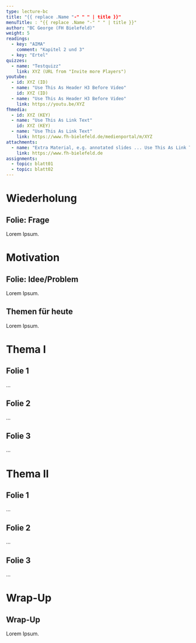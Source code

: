 ```yaml
---
type: lecture-bc
title: "{{ replace .Name "-" " " | title }}"
menuTitle: : "{{ replace .Name "-" " " | title }}"
author: "BC George (FH Bielefeld)"
weight: 5
readings:
  - key: "AIMA"
    comment: "Kapitel 2 und 3"
  - key: "Ertel"
quizzes:
  - name: "Testquizz"
    link: XYZ (URL from "Invite more Players")
youtube:
  - id: XYZ (ID)
  - name: "Use This As Header H3 Before Video"
    id: XYZ (ID)
  - name: "Use This As Header H3 Before Video"
    link: https://youtu.be/XYZ
fhmedia:
  - id: XYZ (KEY)
  - name: "Use This As Link Text"
    id: XYZ (KEY)
  - name: "Use This As Link Text"
    link: https://www.fh-bielefeld.de/medienportal/m/XYZ
attachments:
  - name: "Extra Material, e.g. annotated slides ... Use This As Link Text"
    link: https://www.fh-bielefeld.de
assignments:
  - topic: blatt01
  - topic: blatt02
---
```



# Wiederholung

## Folie: Frage
Lorem Ipsum.



# Motivation

## Folie: Idee/Problem
Lorem Ipsum.

## Themen für heute
Lorem Ipsum.



# Thema I

## Folie 1
...

## Folie 2
...

## Folie 3
...



# Thema II

## Folie 1
...

## Folie 2
...

## Folie 3
...



# Wrap-Up
## Wrap-Up
Lorem Ipsum.
